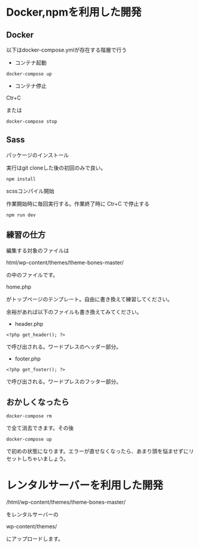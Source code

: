 # Docker,npmを利用した開発

## Docker
以下はdocker-compose.ymlが存在する階層で行う
- コンテナ起動
```
docker-compose up
```

- コンテナ停止

Ctr+C

または
```
docker-compose stop
```

## Sass

パッケージのインストール

実行はgit cloneした後の初回のみで良い。

```
npm install
```

scssコンパイル開始

作業開始時に毎回実行する。作業終了時に Ctr+C で停止する

```
npm run dev
```

## 練習の仕方

編集する対象のファイルは

html/wp-content/themes/theme-bones-master/

の中のファイルです。

home.php

がトップページのテンプレート。自由に書き換えて練習してください。

余裕があれば以下のファイルも書き換えてみてください。

- header.php

```
<?php get_header(); ?>
```

で呼び出される。ワードプレスのヘッダー部分。

- footer.php

```
<?php get_footer(); ?>
```

で呼び出される。ワードプレスのフッター部分。

## おかしくなったら

```
docker-compose rm
```

で全て消去できます。その後

```
docker-compose up
```

で初めの状態になります。エラーが直せなくなったら、あまり頭を悩ませずにリセットしちゃいましょう。

# レンタルサーバーを利用した開発

/html/wp-content/themes/theme-bones-master/

をレンタルサーバーの

wp-content/themes/

にアップロードします。